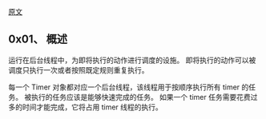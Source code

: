 [原文](https://docs.oracle.com/javase/8/docs/api/java/util/Timer.html)

## 0x01、 概述

运行在后台线程中，为即将执行的动作进行调度的设施。
即将执行的动作可以被调度只执行一次或者按照既定规则重复执行。

每一个 Timer 对象都对应一个后台线程，该线程用于按顺序执行所有 timer 的任务。
被执行的任务应该是能够快速完成的任务。
如果一个 timer 任务需要花费过多的时间才能完成，它将占用 timer 线程的执行。
